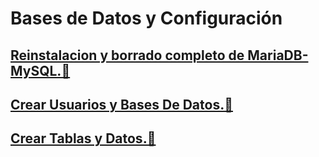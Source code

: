# Bases de Datos y Configuración

## [Reinstalacion y borrado completo de MariaDB-MySQL.📖](./DesisntalarYBorradoMariaDB-MySQL.md)
## [Crear Usuarios y Bases De Datos.📖](./CrearUsuarioBaseDeDatos.md)
## [Crear Tablas y Datos.📖](./CrearBaseDatosYTablas.md)